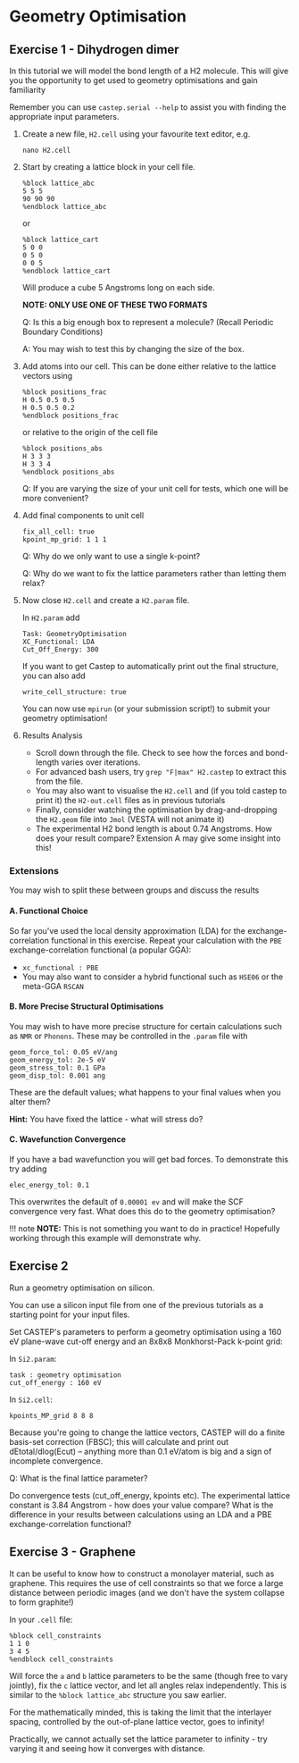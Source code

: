 # Geometry Optimisation


## Exercise 1 - Dihydrogen dimer

In this tutorial we will model the bond length of a H2 molecule. This will give you the opportunity to get used to 
geometry optimisations and gain familiarity 

Remember you can use `castep.serial --help` to assist you with finding the appropriate input parameters.

1. Create a new file, `H2.cell` using your favourite text editor, e.g.

	```
	nano H2.cell
	```
	
2. Start by creating a lattice block in your cell file.

	```
	%block lattice_abc
	5 5 5 
	90 90 90
	%endblock lattice_abc
	```

	or
	
	```
	%block lattice_cart
	5 0 0
	0 5 0
	0 0 5
	%endblock lattice_cart
	```
  
	Will produce a cube 5 Angstroms long on each side.

	**NOTE: ONLY USE ONE OF THESE TWO FORMATS**
	
	Q: Is this a big enough box to represent a molecule? (Recall Periodic Boundary Conditions)
	
	A: You may wish to test this by changing the size of the box.
	
3. Add atoms into our cell. This can be done either relative to the lattice vectors using

	```
	%block positions_frac
	H 0.5 0.5 0.5
	H 0.5 0.5 0.2
	%endblock positions_frac
	``` 
   or relative to the origin of the cell file
   
	```
	%block positions_abs
	H 3 3 3 
	H 3 3 4
	%endblock positions_abs
	```
	
	Q: If you are varying the size of your unit cell for tests, which one will be more convenient?

4. Add final components to unit cell
 
	```
	fix_all_cell: true
	kpoint_mp_grid: 1 1 1
	```
	Q: Why do we only want to use a single k-point?
	
	Q: Why do we want to fix the lattice parameters rather than letting them relax?

5. Now close `H2.cell` and create a `H2.param` file.

	In `H2.param` add
	
	```
	Task: GeometryOptimisation
	XC_Functional: LDA
	Cut_Off_Energy: 300
	```
	
	If you want to get Castep to automatically print out the final structure, you can also add
		
	```
	write_cell_structure: true
	```

	You can now use `mpirun` (or your submission script!) to submit your geometry optimisation!

6. Results Analysis

	* Scroll down through the file. Check to see how the forces and bond-length varies over iterations.
	* For advanced bash users, try `grep "F|max" H2.castep` to extract this from the file.
	* You may also want to visualise the `H2.cell` and (if you told castep to print it) the `H2-out.cell` files as in previous tutorials
	* Finally, consider watching the optimisation by drag-and-dropping the `H2.geom` file into `Jmol` (VESTA will not animate it)
	* The experimental H2 bond length is about 0.74 Angstroms. How does your result compare? Extension A may give some insight into this! 

### Extensions

You may wish to split these between groups and discuss the results

#### A. Functional Choice

So far you've used the local density approximation (LDA) for the exchange-correlation functional in this exercise. Repeat your calculation with the `PBE` exchange-correlation functional (a popular GGA):

* ``xc_functional : PBE``
* You may also want to consider a hybrid functional such as `HSE06` or the meta-GGA `RSCAN`

#### B. More Precise Structural Optimisations

You may wish to have more precise structure for certain  calculations such as `NMR` or `Phonons`. These may be controlled in the `.param` file with
  
```
geom_force_tol: 0.05 eV/ang
geom_energy_tol: 2e-5 eV
geom_stress_tol: 0.1 GPa 
geom_disp_tol: 0.001 ang
```
  
These are the default values; what happens to your final values when you alter them?
  
**Hint:** You have fixed the lattice - what will stress do?

#### C. Wavefunction Convergence

If you have a bad wavefunction you will get bad forces. To demonstrate this try adding
  
```
elec_energy_tol: 0.1
```
  
This overwrites the default of `0.00001 ev` and will make the SCF convergence very fast. What does this do to the geometry optimisation?
  
!!! note
	**NOTE:** This is not something you want to do in practice! Hopefully working through this example will demonstrate why.


## Exercise 2

  Run a geometry optimisation on silicon.

  You can use a silicon input file from one of the previous tutorials as a starting point for your input files.

  Set CASTEP's parameters to perform a geometry optimisation using a 160 eV plane-wave cut-off energy and an 8x8x8 Monkhorst-Pack k-point grid:
  
  In `Si2.param`:
  
  ```
  task : geometry optimisation
  cut_off_energy : 160 eV 
  ```
    
  In `Si2.cell`:
  
  ```
  kpoints_MP_grid 8 8 8
  ```

  Because you're going to change the lattice vectors, CASTEP will do a finite basis-set correction (FBSC); this will calculate and print out dEtotal/dlog(Ecut) –         anything more than 0.1 eV/atom is big and a sign of incomplete convergence.


  Q: What is the final lattice parameter?


  Do convergence tests (cut_off_energy, kpoints etc). The experimental lattice constant is 3.84 Angstrom - how does your value compare?
  What is the difference in your results between calculations using an LDA and a PBE exchange-correlation functional?

## Exercise 3 - Graphene

It can be useful to know how to construct a monolayer material, such as graphene.
This requires the use of cell constraints so that we force a large distance between periodic images
(and we don't have the system collapse to form graphite!)
  
In your `.cell` file:
  
```
%block cell_constraints
1 1 0
3 4 5
%endblock cell_constraints
```
  
Will force the `a` and `b` lattice parameters to be the same (though free to vary jointly), fix the `c` lattice vector,
and let all angles relax independently. This is similar to the `%block lattice_abc` structure you saw earlier.
  
For the mathematically minded, this is taking the limit that the interlayer spacing, controlled by the out-of-plane lattice vector, goes to infinity!
  
Practically, we cannot actually set the lattice parameter to infinity - try varying it and seeing how it converges with distance.
